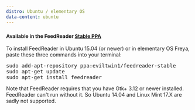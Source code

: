 ```yaml
---
distro: Ubuntu / elementary OS
data-content: ubuntu
---
```

<h3><small>Available in the FeedReader <a href="https://code.launchpad.net/~eviltwin1/+archive/ubuntu/feedreader-stable">Stable PPA</a></small></h3>
To install FeedReader in Ubuntu 15.04 (or newer) or in elementary OS Freya, paste these three commands into your terminal:
<pre>sudo add-apt-repository ppa:eviltwin1/feedreader-stable<br/>sudo apt-get update<br/>sudo apt-get install feedreader</pre> Note that FeedReader requires that you have Gtk+ 3.12 or newer installed. FeedReader can't run without it.
So Ubuntu 14.04 and Linux Mint 17.X are sadly not supported.